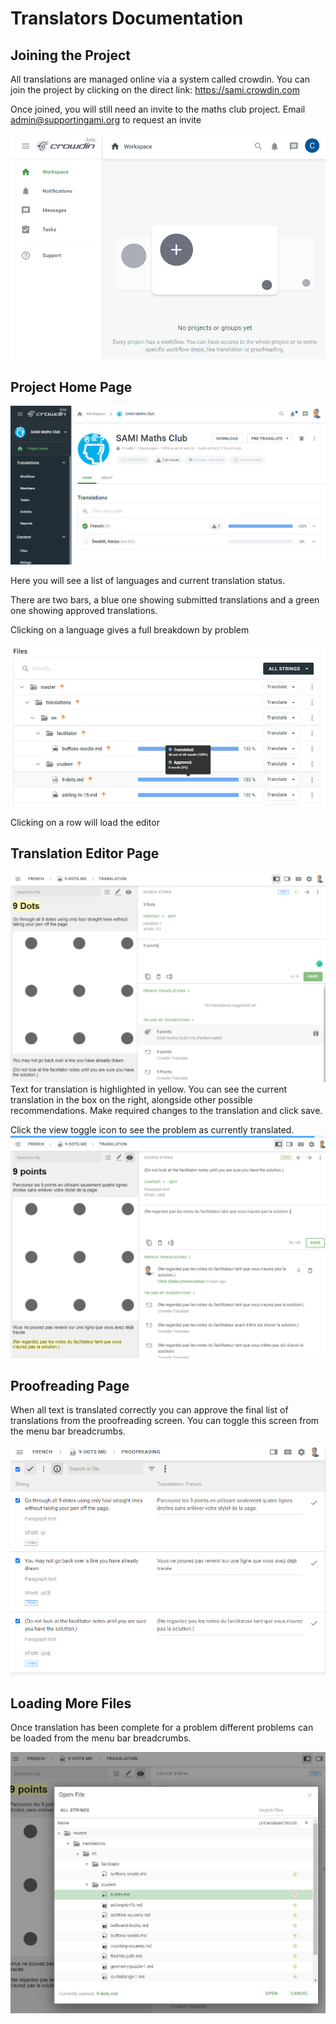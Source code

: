# Translators Documentation

## Joining the Project
All translations are managed online via a system called crowdin. You can join the project by clicking on the direct link: https://sami.crowdin.com 

Once joined, you will still need an invite to the maths club project. Email [admin@supportingami.org](mailto:admin@supportingami.org?subject=SAMI%20Maths%20Club%20Translations) to request an invite

![](./images/crowdin-new.png)

## Project Home Page
![](./images/translators-1.png)

Here you will see a list of languages and current translation status. 

There are two bars, a blue one showing submitted translations and a green one showing approved translations.

Clicking on a language gives a full breakdown by problem

![](./images/translators-2.png)

Clicking on a row will load the editor

## Translation Editor Page
![](./images/translators-3.png)
Text for translation is highlighted in yellow. You can see the current translation in the box on the right, alongside other possible recommendations. Make required changes to the translation and click save. 

Click the view toggle icon to see the problem as currently translated.
![](./images/translators-4.png)

## Proofreading Page
When all text is translated correctly you can approve the final list of translations from the proofreading screen. You can toggle this screen from the menu bar breadcrumbs.

![](./images/translators-5.png)

## Loading More Files
Once translation has been complete for a problem different problems can be loaded from the menu bar breadcrumbs.

![](./images/translators-6.png)